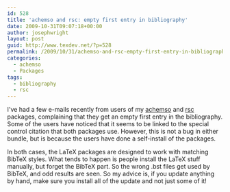```yaml
---
id: 528
title: 'achemso and rsc: empty first entry in bibliography'
date: 2009-10-31T09:07:18+00:00
author: josephwright
layout: post
guid: http://www.texdev.net/?p=528
permalink: /2009/10/31/achemso-and-rsc-empty-first-entry-in-bibliography/
categories:
  - achemso
  - Packages
tags:
  - bibliography
  - rsc
---
```

I've had a few e-mails recently from users of my <a title="Support for American Chemical Society journal submissions" href="http://ctan.org/pkg/achemso">achemso</a> and <a title="BibTeX styles for Royal Society of Chemistry and Wiley journals" href="http://ctan.org/pkg/rsc">rsc</a> packages, complaining that they get an empty first entry in the bibliography. Some of the users have noticed that it seems to be linked to the special control citation that both packages use. However, this is not a bug in either bundle, but is because the users have done a self-install of the packages.

In both cases, the LaTeX packages are designed to work with matching BibTeX styles. What tends to happen is people install the LaTeX stuff manually, but forget the BibTeX part. So the wrong .bst files get used by BibTeX, and odd results are seen. So my advice is, if you update anything by hand, make sure you install all of the update and not just some of it!
